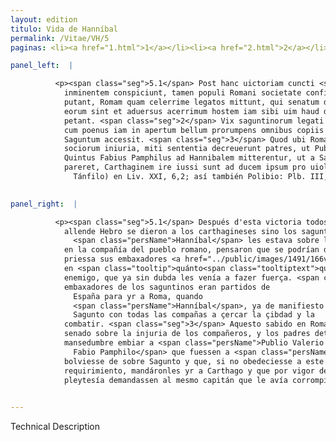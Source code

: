 ```yaml
---
layout: edition
titulo: Vida de Hanníbal
permalink: /Vitae/VH/5
paginas: <li><a href="1.html">1</a></li><li><a href="2.html">2</a></li><li><a href="3.html">3</a></li><li><a href="4.html">4</a></li><li><a href="5.html">5</a></li><li><a href="6.html">6</a></li><li><a href="7.html">7</a></li><li><a href="8.html">8</a></li><li><a href="9.html">9</a></li><li><a href="10.html">10</a></li><li><a href="11.html">11</a></li><li><a href="12.html">12</a></li><li><a href="13.html">13</a></li><li><a href="14.html">14</a></li><li><a href="15.html">15</a></li><li><a href="16.html">16</a></li><li><a href="17.html">17</a></li><li><a href="18.html">18</a></li><li><a href="19.html">19</a></li><li><a href="20.html">20</a></li><li><a href="21.html">21</a></li><li><a href="22.html">22</a></li><li><a href="23.html">23</a></li><li><a href="24.html">24</a></li><li><a href="25.html">25</a></li><li><a href="26.html">26</a></li><li><a href="27.html">27</a></li><li><a href="28.html">28</a></li><li><a href="29.html">29</a></li><li><a href="30.html">30</a></li><li><a href="31.html">31</a></li><li><a href="32.html">32</a></li><li><a href="33.html">33</a></li><li><a href="34.html">34</a></li><li><a href="35.html">35</a></li><li><a href="36.html">36</a></li><li><a href="37.html">37</a></li><li><a href="38.html">38</a></li><li><a href="39.html">39</a></li><li><a href="40.html">40</a></li><li><a href="41.html">41</a></li><li><a href="42.html">42</a></li><li><a href="43.html">43</a></li><li><a href="44.html">44</a></li><li><a href="45.html">45</a></li><li><a href="46.html">46</a></li><li><a href="47.html">47</a></li><li><a href="48.html">48</a></li><li><a href="49.html">49</a></li><li><a href="50.html">50</a></li><li><a href="51.html">51</a></li><li><a href="52.html">52</a></li><li><a href="53.html">53</a></li><li><a href="54.html">54</a></li><li><a href="55.html">55</a></li><li><a href="56.html">56</a></li><li><a href="57.html">57</a></li><li><a href="58.html">58</a></li><li><a href="59.html">59</a></li><li><a href="60.html">60</a></li><li><a href="61.html">61</a></li><li><a href="62.html">62</a></li><li><a href="63.html">63</a></li><li><a href="64.html">64</a></li><li><a href="65.html">65</a></li><li><a href="66.html">66</a></li><li><a href="67.html">67</a></li><li><a href="68.html">68</a></li><li><a href="69.html">69</a></li><li><a href="70.html">70</a></li><li><a href="71.html">71</a></li><li><a href="72.html">72</a></li><li><a href="73.html">73</a></li><li><a href="74.html">74</a></li><li><a href="75.html">75</a></li><li><a href="76.html">76</a></li><li><a href="77.html">77</a></li><li><a href="78.html">78</a></li><li><a href="79.html">79</a></li><li><a href="80.html">80</a></li><li><a href="81.html">81</a></li><li><a href="82.html">82</a></li><li><a href="83.html">83</a></li><li><a href="84.html">84</a></li><li><a href="85.html">85</a></li><li><a href="86.html">86</a></li><li><a href="87.html">87</a></li><li><a href="88.html">88</a></li><li><a href="89.html">89</a></li><li><a href="90.html">90</a></li><li><a href="91.html">91</a></li><li><a href="92.html">92</a></li><li><a href="93.html">93</a></li><li><a href="94.html">94</a></li><li><a href="95.html">95</a></li><li><a href="96.html">96</a></li>

panel_left:  |

          <p><span class="seg">5.1</span> Post hanc uictoriam cuncti <span class="tooltip">trans Iberim<span class="tooltiptext">transiberum <span class="siglas">E U</span> trans Hiberum <span class="siglas">F G M N P R S W r s</span> </span></span> populi deditionem faciunt praeter Saguntinos, qui etsi Hannibalem suis ceruicibus
            inminentem conspiciunt, tamen populi Romani societate confisi defensionem suscipiendam
            putant, Romam quam celerrime legatos mittunt, qui senatum doceant quanto in periculo res
            eorum sint et aduersus acerrimum hostem iam sibi uim haud dubie inferentem auxilium
            petant. <span class="seg">2</span> Vix saguntinorum legati ex Hispania discesserant Romam profecturi,
            cum poenus iam in apertum bellum prorumpens omnibus copiis ad obsidendumoppugnandumque
            Saguntum accessit. <span class="seg">3</span> Quod ubi Romam nuntiatum est, agitatumque in senatu de
            sociorum iniuria, miti sententia decreuerunt patres, ut Publius Valerius Flaccus et
            Quintus Fabius Pamphilus ad Hannibalem mitterentur, ut a Sagunto recederet, qui si non
            pareret, Carthaginem ire iussi sunt ad ducem ipsum pro uiolato foedere deposcendum<span class="nota"><sup>7</sup><span class="texto_nota">Livio cita los nombres de los embajadores (Publio Valerio Flaco y Quinto Bebio
              Tánfilo) en Liv. XXI, 6,2; así también Polibio: Plb. III, 4.</span></span>.</p>
        

panel_right:  |

          <p><span class="seg">5.1</span> Después d'esta victoria todos los pueblos
            allende Hebro se dieron a los carthagineses sino los saguntinos, los quales aunque vían cómo
              <span class="persName">Hanníbal</span> les estava sobre las çervizes, mas, teniendo confiança
            en la compañía del pueblo romano, pensaron que se podrían defender, y embiaron a grand
            priessa sus embaxadores <a href="../public/images/1491/166v.png" target="new"><img class="facs" src="https://alfonsodepalencia.github.io/Vitae/public/images/facs_icon.jpg"/></a>[166v,b] a Roma que fiziessen saber al senado
            en <span class="tooltip">quánto<span class="tooltiptext">quando  </span></span> grand peligro estavan sus cosas y para que pediessen ayuda contra el muy áspero
            enemigo, que ya sin dubda les venía a fazer fuerça. <span class="seg">2</span> Escassamente los
            embaxadores de los saguntinos eran partidos de
              España para yr a Roma, quando
              <span class="persName">Hanníbal</span>, ya de manifiesto para romper guerra, vino sobre
              Sagunto con todas las compañas a çercar la çibdad y la
            combatir. <span class="seg">3</span> Aquesto sabido en Roma, discutieron en el
            senado sobre la injuria de los compañeros, y los padres determinaron con acuerdo de
            mansedumbre embiar a <span class="persName">Publio Valerio Flacco</span> y a <span class="persName">Quinto
              Fabio Pamphilo</span> que fuessen a <span class="persName">Hanníbal</span> a que se
            bolviesse de sobre Sagunto y que, si no obedeciesse a este
            requirimiento, mandáronles yr a Carthago y que por vigor de la
            pleytesía demandassen al mesmo capitán que le avía corrompido.</p>
        

---
```


Technical Description 